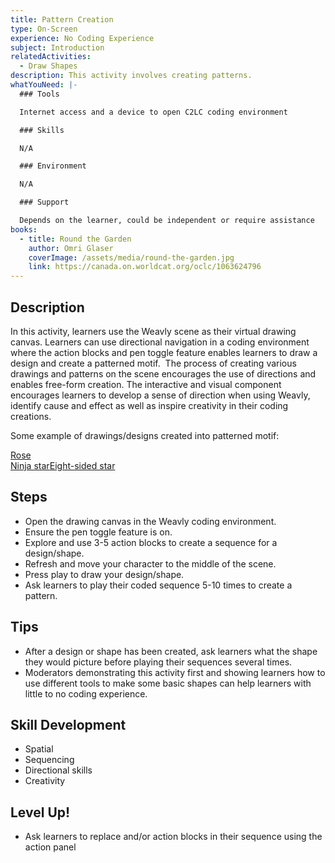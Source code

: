 ```yaml
---
title: Pattern Creation
type: On-Screen
experience: No Coding Experience
subject: Introduction
relatedActivities:
  - Draw Shapes
description: This activity involves creating patterns.
whatYouNeed: |-
  ### Tools

  Internet access and a device to open C2LC coding environment

  ### Skills

  N/A

  ### Environment

  N/A

  ### Support

  Depends on the learner, could be independent or require assistance
books:
  - title: Round the Garden
    author: Omri Glaser
    coverImage: /assets/media/round-the-garden.jpg
    link: https://canada.on.worldcat.org/oclc/1063624796
---
```

## Description

In this activity, learners use the Weavly scene as their virtual drawing canvas. Learners can use directional navigation in a coding environment where the action blocks and pen toggle feature enables learners to draw a design and create a patterned motif.  The process of creating various drawings and patterns on the scene encourages the use of directions and enables free-form creation. The interactive and visual component encourages learners to develop a sense of direction when using Weavly, identify cause and effect as well as inspire creativity in their coding creations.

Some example of drawings/designs created into patterned motif:

[Rose](https://develop-0-5--c2lc-build.netlify.app/?v=0.5&p=A2B3B&c=00b00bBbBAEAEACACbCbC0E0ECBCBABABAEAECCCC00000B0BCBCBA0A0bCbC0C0C00)[\
Ninja star](https://develop-0-5--c2lc-build.netlify.app/?v=0.5&p=A3D2A233&c=agd00cCcCaAaAaaaaddddbbbb0b0bCeCeAcAcAaAaDBDBB0B000)[Eight-sided star](https://develop-0-5--c2lc-build.netlify.app/?v=0.5&p=A3b3&c=f0ccCf0f0i0i0iciclflfiiiiililflflcoco0l0lClClCiCiFfFfCcCcC0C00000cCcCf0)

## Steps

* Open the drawing canvas in the Weavly coding environment. 
* Ensure the pen toggle feature is on.
* Explore and use 3-5 action blocks to create a sequence for a design/shape. 
* Refresh and move your character to the middle of the scene. 
* Press play to draw your design/shape.
* Ask learners to play their coded sequence 5-10 times to create a pattern.

## Tips

* After a design or shape has been created, ask learners what the shape they would picture before playing their sequences several times.
* Moderators demonstrating this activity first and showing learners how to use different tools to make some basic shapes can help learners with little to no coding experience.

## Skill Development

* Spatial
* Sequencing
* Directional skills
* Creativity

## Level Up!

* Ask learners to replace and/or action blocks in their sequence using the action panel